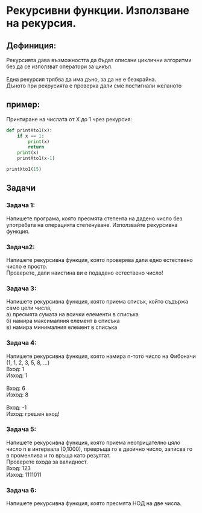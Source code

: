 # Рекурсивни функции. Използване на рекурсия.

## Дефиниция: 
Рекурсията дава възможността да бъдат описани циклични алгоритми без да се използват оператори за цикъл.<br>
<br>
Eдна рекурсия трябва да има дъно, за да не е безкрайна.<br>
Дъното при рекрусията е проверка дали сме постигнали желаното<br>

## пример:
Принтиране на числата от X до 1 чрез рекурсия:
```py
def printXto1(x):
    if x == 1:
        print(x)
        return
    print(x)
    printXto1(x-1)

printXto1(15)
```

## Задачи
### Задача 1:
Напишете програма, която пресмята степента на дадено число без употребата на операцията степенуване. Използвайте рекурсивна функция.

### Задача2: 
Напишете рекурсивна функция, която проверява дали едно естествено число е просто.<br>
Проверете, дали наистина ви е подадено естествено число!


### Задача 3:
Напишете рекурсивна функция, която приема списък, който съдържа само цели числа, <br>
а) пресмята сумата на всички елементи в списъка <br>
б) намира максималния елемент в списъка <br>
в) намира минималния елемент в списъка

### Задача 4: 
Напишете рекурсивна функция, която намира n-тото число на Фибоначи (1, 1, 2, 3, 5, 8, ...)<br>
Вход: 1<br>
Изход: 1<br>
<br>
Вход: 6<br>
Изход: 8<br><br>
Вход: -1<br>
Изход: грешен вход!<br>

### Задача 5:
Напишете рекурсивна функция, която приема неотрицателно цяло число n в интервала (0,1000), превръща го в двоично число, записва го в променлива и го връща като резултат.<br>
Проверете входа за валидност.<br>
Вход: 123<br>
Изход: 1111011

### Задача 6:
Напишете рекурсивна функция, която пресмята НОД на две числа.

